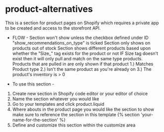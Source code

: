 # product-alternatives
This is a section for product pages on Shopify which requires a private app to be created and access to the storefront API.

- FLOW -
Section won't show unless the checkbox defined under ID "show_recommendations_on_type" is ticked
Section only shows on products out of stock
Section shows different products based upon whether the "Size_" tag exists for the product or not IF Size tag doesn't exist then it will only pull and match on the same type products.
Products that are pulled in are only shown if that product 1.) Matches Product type 2.) Isn't the same product as you're already on 3.) The product's inventory is > 0

- To use this section - 
1) Create new section in Shopify code editor or your editor of choice
2) Name the section whatever you would like
3) Go to your templates and click product.liquid 
4) Where abouts in the product page you would like the section to show make sure to reference the section in this template {% section 'your-name-for-the-section' %}
5) Define and customize this section within the customize area
